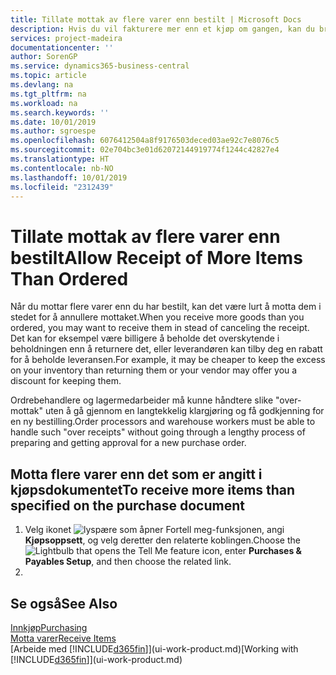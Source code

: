 ```yaml
---
title: Tillate mottak av flere varer enn bestilt | Microsoft Docs
description: Hvis du vil fakturere mer enn et kjøp om gangen, kan du bruke funksjonen Kombinere mottak.
services: project-madeira
documentationcenter: ''
author: SorenGP
ms.service: dynamics365-business-central
ms.topic: article
ms.devlang: na
ms.tgt_pltfrm: na
ms.workload: na
ms.search.keywords: ''
ms.date: 10/01/2019
ms.author: sgroespe
ms.openlocfilehash: 6076412504a8f9176503deced03ae92c7e8076c5
ms.sourcegitcommit: 02e704bc3e01d62072144919774f1244c42827e4
ms.translationtype: HT
ms.contentlocale: nb-NO
ms.lasthandoff: 10/01/2019
ms.locfileid: "2312439"
---
```

# <a name="allow-receipt-of-more-items-than-ordered"></a><span data-ttu-id="5cb17-103">Tillate mottak av flere varer enn bestilt</span><span class="sxs-lookup"><span data-stu-id="5cb17-103">Allow Receipt of More Items Than Ordered</span></span>
<span data-ttu-id="5cb17-104">Når du mottar flere varer enn du har bestilt, kan det være lurt å motta dem i stedet for å annullere mottaket.</span><span class="sxs-lookup"><span data-stu-id="5cb17-104">When you receive more goods than you ordered, you may want to receive them in stead of canceling the receipt.</span></span> <span data-ttu-id="5cb17-105">Det kan for eksempel være billigere å beholde det overskytende i beholdningen enn å returnere det, eller leverandøren kan tilby deg en rabatt for å beholde leveransen.</span><span class="sxs-lookup"><span data-stu-id="5cb17-105">For example, it may be cheaper to keep the excess on your inventory than returning them or your vendor may offer you a discount for keeping them.</span></span>

<span data-ttu-id="5cb17-106">Ordrebehandlere og lagermedarbeider må kunne håndtere slike "over-mottak" uten å gå gjennom en langtekkelig klargjøring og få godkjenning for en ny bestilling.</span><span class="sxs-lookup"><span data-stu-id="5cb17-106">Order processors and warehouse workers must be able to handle such "over receipts" without going through a lengthy process of preparing and getting approval for a new purchase order.</span></span>

## <a name="to-receive-more-items-than-specified-on-the-purchase-document"></a><span data-ttu-id="5cb17-107">Motta flere varer enn det som er angitt i kjøpsdokumentet</span><span class="sxs-lookup"><span data-stu-id="5cb17-107">To receive more items than specified on the purchase document</span></span>

1. <span data-ttu-id="5cb17-108">Velg ikonet ![lyspære som åpner Fortell meg-funksjonen](media/ui-search/search_small.png "Fortell hva du vil gjøre"), angi **Kjøpsoppsett**, og velg deretter den relaterte koblingen.</span><span class="sxs-lookup"><span data-stu-id="5cb17-108">Choose the ![Lightbulb that opens the Tell Me feature](media/ui-search/search_small.png "Tell me what you want to do") icon, enter **Purchases & Payables Setup**, and then choose the related link.</span></span>
2.   

## <a name="see-also"></a><span data-ttu-id="5cb17-109">Se også</span><span class="sxs-lookup"><span data-stu-id="5cb17-109">See Also</span></span>  
[<span data-ttu-id="5cb17-110">Innkjøp</span><span class="sxs-lookup"><span data-stu-id="5cb17-110">Purchasing</span></span>](purchasing-manage-purchasing.md)  
[<span data-ttu-id="5cb17-111">Motta varer</span><span class="sxs-lookup"><span data-stu-id="5cb17-111">Receive Items</span></span>](warehouse-how-receive-items.md)  
<span data-ttu-id="5cb17-112">[Arbeide med [!INCLUDE[d365fin](includes/d365fin_md.md)]](ui-work-product.md)</span><span class="sxs-lookup"><span data-stu-id="5cb17-112">[Working with [!INCLUDE[d365fin](includes/d365fin_md.md)]](ui-work-product.md)</span></span>
